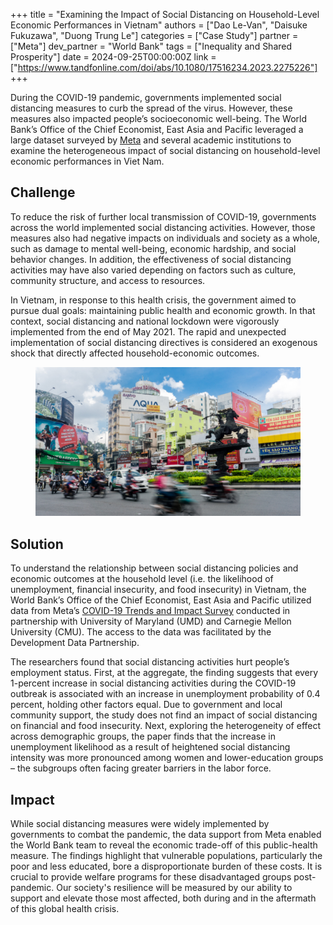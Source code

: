 +++
title = "Examining the Impact of Social Distancing on Household-Level Economic Performances in Vietnam"
authors = ["Dao Le-Van", "Daisuke Fukuzawa", "Duong Trung Le"]
categories = ["Case Study"]
partner = ["Meta"]
dev_partner = "World Bank"
tags = ["Inequality and Shared Prosperity"]
date = 2024-09-25T00:00:00Z
link = ["https://www.tandfonline.com/doi/abs/10.1080/17516234.2023.2275226"]
+++

During the COVID-19 pandemic, governments implemented social distancing measures to curb the spread of the virus. However, these measures also impacted people’s socioeconomic well-being. The World Bank’s Office of the Chief Economist, East Asia and Pacific leveraged a large dataset surveyed by [Meta](https://dataforgood.facebook.com/) and several academic institutions to examine the heterogeneous impact of social distancing on household-level economic performances in Viet Nam.



## Challenge

To reduce the risk of further local transmission of COVID-19, governments across the world implemented social distancing activities. However, those measures also had negative impacts on individuals and society as a whole, such as damage to mental well-being, economic hardship, and social behavior changes. In addition, the effectiveness of social distancing activities may have also varied depending on factors such as culture, community structure, and access to resources.

In Vietnam, in response to this health crisis, the government aimed to pursue dual goals: maintaining public health and economic growth. In that context, social distancing and national lockdown were vigorously implemented from the end of May 2021. The rapid and unexpected implementation of social distancing directives is considered an exogenous shock that directly affected household-economic outcomes. 


<figure align="centre">
    <img src="social-distancing-on-household-level-economic-performances-in-vietnam-thumbnail.png" 
    <figcaption>
        <center>
  </center>
    </figcaption>
</figure>


## Solution

To understand the relationship between social distancing policies and economic outcomes at the household level (i.e. the likelihood of unemployment, financial insecurity, and food insecurity) in Vietnam, the World Bank’s Office of the Chief Economist, East Asia and Pacific utilized data from Meta’s [COVID-19 Trends and Impact Survey](https://dataforgood.facebook.com/dfg/tools/covid-19-trends-and-impact-survey) conducted in partnership with University of Maryland (UMD) and Carnegie Mellon University (CMU). The access to the data was facilitated by the Development Data Partnership.

The researchers found that social distancing activities hurt people’s employment status. First, at the aggregate, the finding suggests that every 1-percent increase in social distancing activities during the COVID-19 outbreak is associated with an increase in unemployment probability of 0.4 percent, holding other factors equal. Due to government and local community support, the study does not find an impact of social distancing on financial and food insecurity. Next, exploring the heterogeneity of effect across demographic groups, the paper finds that the increase in unemployment likelihood as a result of heightened social distancing intensity was more pronounced among women and lower-education groups – the subgroups often facing greater barriers in the labor force. 


## Impact

While social distancing measures were widely implemented by governments to combat the pandemic, the data support from Meta enabled the World Bank team to reveal the economic trade-off of this public-health measure. The findings highlight that vulnerable populations, particularly the poor and less educated, bore a disproportionate burden of these costs. It is crucial to provide welfare programs for these disadvantaged groups post-pandemic. Our society's resilience will be measured by our ability to support and elevate those most affected, both during and in the aftermath of this global health crisis.


